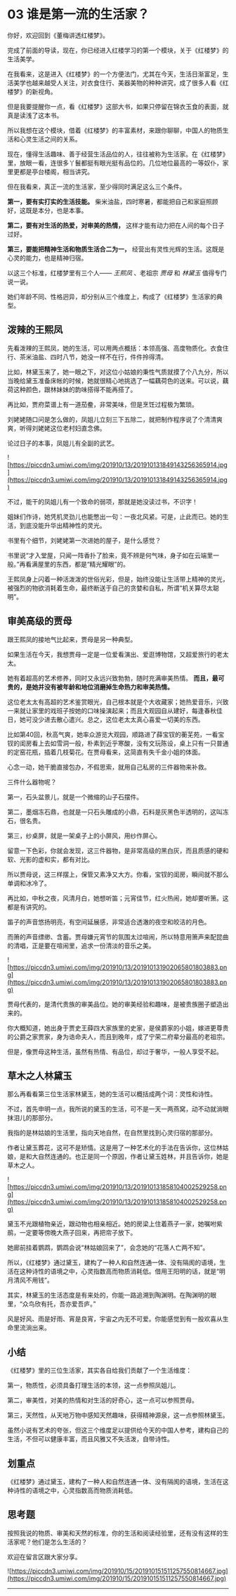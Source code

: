 # 03 谁是第一流的生活家？

你好，欢迎回到《董梅讲透红楼梦》。

完成了前面的导读，现在，你已经进入红楼学习的第一个模块，关于《红楼梦》的生活美学。

在我看来，这是进入《红楼梦》的一个方便法门，尤其在今天，生活日渐富足，生活美学也越来越受人关注，对衣食住行、美器美物的种种讲究，成了很多人看《红楼梦》的新视角。

但是我要提醒你一点，看《红楼梦》这部大书，如果只停留在锦衣玉食的表面，就真是读浅了这本书。

所以我想在这个模块，借着《红楼梦》的丰富素材，来跟你聊聊，中国人的物质生活和心灵生活之间的关系。

现在，懂得生活趣味、善于经营生活品位的人，往往被称为生活家。在《红楼梦》里，放眼一看，连很多丫鬟都挺有眼光挺有品位的。几位地位最高的一等奴仆，家里更都是亭台楼阁，相当讲究。

但在我看来，真正一流的生活家，至少得同时满足这么三个条件。

 **第一，要有实打实的生活技能。** 柴米油盐，四时寒暑，都能把自己和家庭照顾好，这既是本分，也是本事。

 **第二，要有对生活的热爱，对审美的热情，** 这样才能有动力把在人间的每个日子过好。

 **第三，要能把精神生活和物质生活合二为一，** 经营出有灵性光辉的生活。这既是心灵的能力，也是精神归宿。

以这三个标准，红楼梦里有三个人—— *王熙凤* 、老祖宗 *贾母* 和 *林黛玉* 值得专门说一说。

她们年龄不同、性格迥异，却分别从三个维度上，构成了《红楼梦》生活家的典型。

## 泼辣的王熙凤

先看泼辣的王熙凤，她的生活，可以用两点概括：本领高强、高度物质化。衣食住行、茶米油盐、四时八节，她没一样不在行，件件拎得清。

比如，林黛玉来了，她一眼之下，对这位小姑娘的秉性气质就摸了个八九分，所以当晚给黛玉准备床帐的时候，她就很精心地挑选了一幅藕荷色的送来。可以说，藕荷这种颜色，跟林妹妹的韵味搭得不能再搭了。

再比如，贾府菜谱上有一道茄鲞，非常美味，但是烹饪过程极为繁琐。

刘姥姥随口问是怎么做的，凤姐儿立刻三下五除二，就把制作程序说了个清清爽爽，听得刘姥姥这位老村妇直念佛。

论过日子的本事，凤姐儿有全副的武艺。

![https://piccdn3.umiwi.com/img/201910/13/201910131849143256365914.jpg](https://piccdn3.umiwi.com/img/201910/13/201910131849143256365914.jpg)

不过，能干的凤姐儿有一个致命的弱项，那就是她没读过书，不识字！

姐妹们作诗，她凭机灵劲儿也能憋出一句：一夜北风紧。可是，止此而已。她的生活，到底没能升华出精神性的灵光。

书里有个细节，刘姥姥第一次进她的屋子，是什么感觉？

书里说“才入堂屋，只闻一阵香扑了脸来，竟不辨是何气味，身子如在云端里一般。”再看满屋里的东西，都是“精光耀眼”的。

王熙凤身上闪着一种活泼泼的世俗光彩，但是，始终没能让生活带上精神的灵光，被强烈的物欲消耗着生命，最终断送于自己的贪婪和自私，所谓“机关算尽太聪明”。

## 审美高级的贾母

跟王熙凤的接地气比起来，贾母是另一种典型。

如果生活在今天，我想贾母一定是一位爱看演出、爱逛博物馆，又超爱旅行的老太太。

她有着超高的艺术修养，同时又永远兴致勃勃，随时充满审美热情。 **而且，最可贵的，是她并没有被年龄和地位消磨掉生命热力和审美热情。**

这位老太太有高超的艺术鉴赏眼光，自己根本就是个大收藏家；她热爱音乐，兴致一来就让家里的戏班子按她的口味操演起来；而且大观园自从建好，每逢春秋佳日，她可没少进去散心遣兴。总之，这位老太太真心喜爱一切美的东西。

比如第40回，秋高气爽，她率众游览大观园，顺路进了薛宝钗的蘅芜苑，一看宝钗的闺房看上去如雪洞一般，朴素到近乎寒酸，没有文玩陈设，桌上只有一只普通的定窑花瓶，插着几枝菊花。在贾母看来，这简直有失千金小姐的体面。

心念一动，她干脆直接包办，不假思索，就用自己私房的三件器物来补救。

三件什么器物呢？

第一，石头盆景儿，就是一个微缩的山子石摆件。

第二，墨烟冻石鼎，也就是一只石头雕成的小鼎，石料是灰黑色半透明的，这叫冻石，很名贵。

第三，纱桌屏，就是一架桌子上的小屏风，用纱作屏心。

留意一下色彩，你就会发现，这三件器物，是非常高级的黑白灰，而且质感的硬和软、光影的虚和实，都有对比。

所以贾母说，这三样摆上，保管又素净又大方。你看，宝钗的闺房，瞬间就不那么单调和冰冷了。

再比如，中秋之夜，风清月白，她想听笛；元宵佳节，红火热闹，她却要听箫。这都是有讲究的。

笛子的声音悠扬明亮，有空间延展感，非常适合透澈的夜空和皎洁的月色。

而箫的声音缥缈、含蓄。贾母嫌元宵节的氛围太过喧闹，所以特意用箫声来配昆曲的清唱，正是要在喧闹里，追求一份清淡的音乐之美。

![https://piccdn3.umiwi.com/img/201910/13/201910131902065801803883.png](https://piccdn3.umiwi.com/img/201910/13/201910131902065801803883.png)

贾母代表的，是清代贵族的审美品位。她的审美经验和趣味，是被贵族圈子塑造出来的。

你大概知道，她出身于贾史王薛四大家族里的史家，是侯爵家的小姐，嫁进更尊贵的公爵之家贾家，身为诰命夫人，而且到晚年，成了宁荣二府辈分最高的老祖宗。

但是，像贾母这种生活，虽然有热情、有品位，却过于奢华，一般人享受不起。

## 草木之人林黛玉

那么再看看第三位生活家林黛玉，她的生活可以概括成两个词：灵性和诗性。

不过，首先申明一点，我所说的黛玉的生活，可不是一天一两燕窝，动不动就淌眼抹泪儿的那部分。

我指的是林姑娘的生活里，指向天地自然，在自然里找到心灵归宿的那部分。

作者让黛玉葬花，这可不是矫情。这是用了一种艺术化的手法在告诉你，这位林姑娘，是和大自然连通的。也正是同一个原因，作者让黛玉姓林，并且告诉你，她是草木之人。

![https://piccdn3.umiwi.com/img/201910/13/201910131858104002529258.png](https://piccdn3.umiwi.com/img/201910/13/201910131858104002529258.png)

黛玉不光跟植物亲近，跟动物也相亲相近。她的房梁上住着燕子一家，她嘱咐紫鹃，一定要等傍晚大燕子回来，再把帘子放下。

她廊前挂着鹦鹉，鹦鹉会说“林姑娘回来了”，会念她的“花落人亡两不知”。

所以，《红楼梦》通过黛玉，建构了一种人和自然连通一体、没有隔阂的语境，生活在这种诗性的语境之中，心灵指数高而物质消耗低。借用王阳明的话，就是“明月清风不用钱”。

其实，林黛玉的生活态度是有来处的，你能一路追溯到陶渊明。在陶渊明的眼里，“众鸟欣有托，吾亦爱吾庐。”

风是好风、雨是好雨、宵是良宵，宇宙之内无不可爱。你能感觉到有一股欢喜从生命里流淌出来。

## 小结

《红楼梦》里的三位生活家，其实各自给我们贡献了一个生活维度：

第一，物质性，必须具备打理生活的本领，这一点参照凤姐儿。

第二，审美性，对美的热情和对生活的好奇心，这一点可以参照贾母。

第三，天然性，从天地万物中感知天然趣味，获得精神源泉，这一点参照林黛玉。

虽然小说有艺术的夸张，但这三个维度足以提供给今天的中国人参考，建构自己的生活，不但可以健康丰富，而且风雅又不失活泼，自带诗性。

## 划重点

《红楼梦》通过黛玉，建构了一种人和自然连通一体、没有隔阂的语境，生活在这种诗性的语境之中，心灵指数高而物质消耗低。

## 思考题

按照我说的物质、审美和天然的标准，你的生活和阅读经验里，还有没有这样的生活家呢？他们是怎么生活的？

欢迎在留言区跟大家分享。

![https://piccdn3.umiwi.com/img/201910/15/201910151511257550814667.jpg](https://piccdn3.umiwi.com/img/201910/15/201910151511257550814667.jpg)

---
